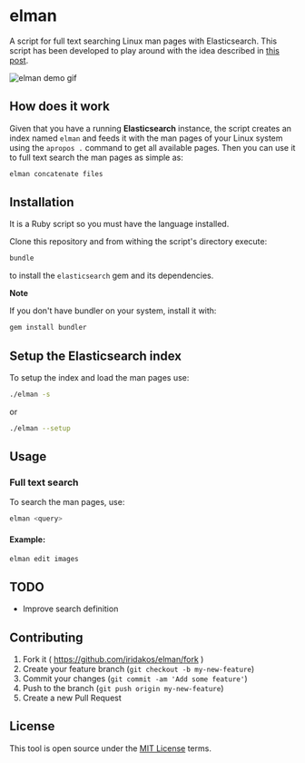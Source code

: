 # elman

A script for full text searching Linux man pages with Elasticsearch.
This script has been developed to play around with the idea described in [this post](https://iridakos.com/tutorials/2018/04/12/elasticsearch-linux-man-pages).

![elman demo gif](https://github.com/iridakos/elman/raw/master/resources/elasticsearch-manpages.gif)

## How does it work

Given that you have a running **Elasticsearch** instance, the script creates an index named `elman` and feeds it with the man pages of your Linux system using the `apropos .` command to get all available pages. Then you can use it to full text search the man pages as simple as:

```bash
elman concatenate files
```

## Installation

It is a Ruby script so you must have the language installed.

Clone this repository and from withing the script's directory execute:

```bash
bundle
```

to install the `elasticsearch` gem and its dependencies.

**Note**

If you don't have bundler on your system, install it with:

```bash
gem install bundler
```

## Setup the Elasticsearch index

To setup the index and load the man pages use:
```bash
./elman -s
```

or

```bash
./elman --setup
```

## Usage

### Full text search

To search the man pages, use:

```bash
elman <query>
```

#### Example:
```bash
elman edit images
```

## TODO

- Improve search definition

## Contributing

1. Fork it ( https://github.com/iridakos/elman/fork )
2. Create your feature branch (`git checkout -b my-new-feature`)
3. Commit your changes (`git commit -am 'Add some feature'`)
4. Push to the branch (`git push origin my-new-feature`)
5. Create a new Pull Request

## License

This tool is open source under the [MIT License](https://opensource.org/licenses/MIT) terms.

